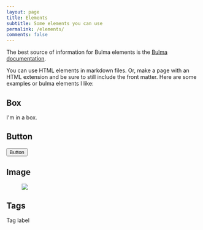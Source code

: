 ```yaml
---
layout: page
title: Elements
subtitle: Some elements you can use
permalink: /elements/
comments: false
---
```


The best source of information for Bulma elements is the [Bulma documentation](https://bulma.io/documentation/).

You can use HTML elements in markdown files. Or, make a page with an HTML
extension and be sure to still include the front matter. Here are some examples
or bulma elements I like:

## Box

<div class="box">I'm in a box.</div>

## Button

<button class="button">Button</button>

## Image

<figure class="image is-128x128">
  <img src="https://bulma.io/images/placeholders/128x128.png">
</figure>

## Tags

<span class="tag">
  Tag label
</span>
